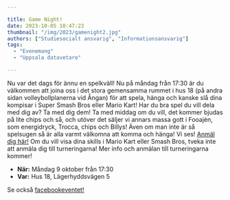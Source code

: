 ```yaml
---

title: Game Night!
date: 2023-10-05 18:47:23
thumbnail: "/img/2023/gamenight2.jpg"
authors: ["Studiesocialt ansvarig", "Informationsansvarig"]
tags: 
  - "Evenemang"
  - "Uppsala datavetare"

---
```

Nu var det dags för ännu en spelkväll! Nu på måndag från 17:30 är du välkommen att joina oss i det stora gemensamma rummet i hus 18 (på andra sidan volleybollplanerna vid Ångan) för att spela, hänga och kanske slå dina kompisar i Super Smash Bros eller Mario Kart! Har du bra spel du vill dela med dig av? Ta med dig dem!
Ta med middag om du vill, det kommer bjudas på lite chips och så, och utöver det säljer vi annars massa gott i Fooajén, som energidryck, Trocca, chips och Billys! Även om man inte är så spelsugen så är alla varmt välkomna att komma och hänga! Vi ses!
[Anmäl dig här!](https://forms.gle/4oMFJAsCEbUcKbbt7)
Om du vill visa dina skills i Mario Kart eller Smash Bros, tveka inte att anmäla dig till turneringarna! Mer info och anmälan till turneringarna kommer!

* **När:** Måndag 9 oktober från 17:30
* **Var:** Hus 18, Lägerhyddsvägen 5

Se också [facebookeventet!](https://www.facebook.com/events/193460627036994/?acontext=%7B%22event_action_history%22%3A[%7B%22mechanism%22%3A%22your_upcoming_events_unit%22%2C%22surface%22%3A%22bookmark%22%7D]%2C%22ref_notif_type%22%3Anull%7D)